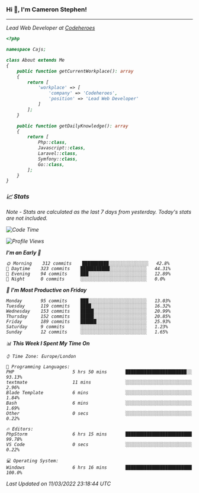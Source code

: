 ### Hi 👋, I'm Cameron Stephen!
<hr>
<p><em>Lead Web Developer at <a href="https://codeheroes.co.uk">Codeheroes</a></p>


```php
<?php

namespace Cajs;

class About extends Me
{
    public function getCurrentWorkplace(): array
    {
        return [
            'workplace' => [
                'company' => 'Codeheroes',
                'position' => 'Lead Web Developer'
            ]
        ];
    }

    public function getDailyKnowledge(): array
    {
        return [
            Php::class,
            Javascript::class,
            Laravel::class,
            Symfony::class,
            Go::class,
        ];
    }
}
```

### 📈 Stats
<p><em>Note - Stats are calculated as the last 7 days from yesterday. Today's stats are not included.</em></p>


<!--START_SECTION:waka-->
![Code Time](http://img.shields.io/badge/Code%20Time-2%2C724%20hrs%2042%20mins-blue)

![Profile Views](http://img.shields.io/badge/Profile%20Views-217-blue)

**I'm an Early 🐤** 

```text
🌞 Morning    312 commits    ██████████░░░░░░░░░░░░░░░   42.8% 
🌆 Daytime    323 commits    ███████████░░░░░░░░░░░░░░   44.31% 
🌃 Evening    94 commits     ███░░░░░░░░░░░░░░░░░░░░░░   12.89% 
🌙 Night      0 commits      ░░░░░░░░░░░░░░░░░░░░░░░░░   0.0%

```
📅 **I'm Most Productive on Friday** 

```text
Monday       95 commits     ███░░░░░░░░░░░░░░░░░░░░░░   13.03% 
Tuesday      119 commits    ████░░░░░░░░░░░░░░░░░░░░░   16.32% 
Wednesday    153 commits    █████░░░░░░░░░░░░░░░░░░░░   20.99% 
Thursday     152 commits    █████░░░░░░░░░░░░░░░░░░░░   20.85% 
Friday       189 commits    ██████░░░░░░░░░░░░░░░░░░░   25.93% 
Saturday     9 commits      ░░░░░░░░░░░░░░░░░░░░░░░░░   1.23% 
Sunday       12 commits     ░░░░░░░░░░░░░░░░░░░░░░░░░   1.65%

```


📊 **This Week I Spent My Time On** 

```text
⌚︎ Time Zone: Europe/London

💬 Programming Languages: 
PHP                      5 hrs 50 mins       ███████████████████████░░   93.13% 
textmate                 11 mins             ░░░░░░░░░░░░░░░░░░░░░░░░░   2.96% 
Blade Template           6 mins              ░░░░░░░░░░░░░░░░░░░░░░░░░   1.84% 
Bash                     6 mins              ░░░░░░░░░░░░░░░░░░░░░░░░░   1.69% 
Other                    0 secs              ░░░░░░░░░░░░░░░░░░░░░░░░░   0.22%

🔥 Editors: 
PhpStorm                 6 hrs 15 mins       █████████████████████████   99.78% 
VS Code                  0 secs              ░░░░░░░░░░░░░░░░░░░░░░░░░   0.22%

💻 Operating System: 
Windows                  6 hrs 16 mins       █████████████████████████   100.0%

```


 Last Updated on 11/03/2022 23:18:44 UTC
<!--END_SECTION:waka-->
